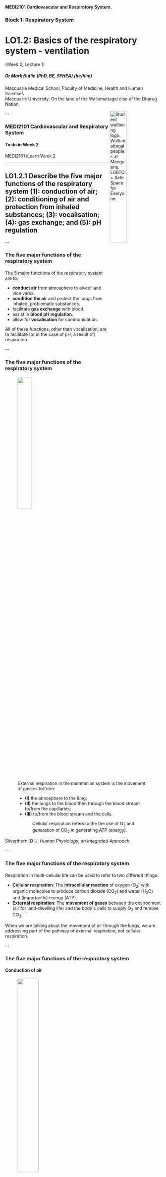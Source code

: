 <!-- .slide: data-auto-animate-restart id="MEDI2101Wk2_1"-->
#### MEDI2101 Cardiovascular and Respiratory System.
### Block 1: Respiratory System
# LO1.2: Basics of the respiratory system - ventilation
(Week 2, Lecture 1)
##### Dr Mark Butlin (PhD, BE, SFHEA) (he/him)

Macquarie Medical School, Faculty of Medicine, Health and Human Sciences<br>Macquarie University. On the land of the Wallumattagal clan of the Dharug Nation.

<a href="https://students.mq.edu.au/support"><img src="images/mq_support.png" alt="Student wellbeing logo. Wallumattagal peoples at Macquarie. LGBTQI+ Safe Space for Everyone" align="right" width=33%></a>

--
### MEDI2101 Cardiovascular and Respiratory System
#### To do in Week 2

<a href="https://ilearn.mq.edu.au/course/view.php?id=64513#section-5"> MEDI2101 iLearn Week 2</a>

---
## LO1.2.1 Describe the five major functions of the respiratory system (1): conduction of air; (2): conditioning of air and protection from inhaled substances; (3): vocalisation; (4): gas exchange; and (5): pH regulation

--
### The five major functions of the respiratory system
#### 
The 5 major functions of the respiratory system are to:


- **conduct air** from atmosphere to alveoli and vice versa.
- **condition the air** and protect the lungs from inhaled, problematic substances.
- facilitate **gas exchange** with blood.
- assist in **blood pH regulation**.
- allow for **vocalisation** for communication.
    
<p class="fragment">All of these functions, other than vocalisation, are to facilitate (or in the case of pH, a result of) respiration.</p>
  
--
### The five major functions of the respiratory system
#### 
<figure>
  <img src="images/respiration.png" alt="" width="33%">
  <figcaption>
<p>External respiration in the mammalian system is the movement of gasses to/from:</p>
<ul>
<li> <b>(I)</b> the atmosphere to the lung;</li>
<li> <b>(II)</b> the lungs to the blood then through the blood stream to/from the capillaries;</li>
<li> <b>(III)</b> to/from the blood stream and the cells.</li>
<ul>
<p>Cellular respiration refers to the the use of O<sub>2</sub> and generation of CO<sub>2</sub> in generating ATP (energy).</p>
  </figcaption>
</figure>
<p class="citation">Silverthorn, D U. <em>Human Physiology, an Integrated Approach</em>.</p>

--
### The five major functions of the respiratory system
#### 

Respiration in multi-cellular life can be used to refer to two different things:

- **Cellular respiration**: The **intracellular reaction** of oxygen (O<sub>2</sub>) with organic molecules to produce carbon dioxide (CO<sub>2</sub>) and water (H<sub>2</sub>O) and (importantly) energy (ATP).
- **External respiration**: The **movement of gases** between the environment (air for land-dwelling life) and the body's cells to supply O<sub>2</sub> and remove CO<sub>2</sub>.

<p class="fragment">When we are talking about the movement of air through the lungs, we are addressing part of the pathway of external respiration, not cellular respiration.</p>
    
--
### The five major functions of the respiratory system
#### Conduction of air

<figure>
  <img src="images/UpperAndLowerRespiratory.png" alt="" width="40%">
  <figcaption>
   <p>Referring to the bulk movement of air into, and out of, the lungs (specifically, alveoli) from the surrounding atmosphere.</p>

- Upper respiratory tract
  - Mouth (oral) cavity (air and food)
  - Nasal cavity (air only)
  - Pharynx (air and food)
  - Larynx (vocal cords, air only)

- Lower respiratory tract (only air)
  - Trachea
  - Branching bronchi
  - Lungs (with alveoli)
  </figcaption>
</figure>

--
### The five major functions of the respiratory system
#### Conduction of Air

<figure>
  <img src="images/gonzo.jpg" alt="" width="40%">
  <figcaption>
Functions of the nose

- warming air before it enters the lungs
- filters air to remove some particles
- olfactory sense (smell)
- resonating chamber for speech
  </figcaption>
</figure>
    
--
### The five major functions of the respiratory system
#### Conduction of Air

<figure>
  <img src="images/Respiratory_system_pharynx.svg" alt="" width="50%">
  <figcaption>
Function of the pharynx

- passage for air and food intake
- equalise air pressure between the atmosphere and the middle ear through the Eustacian tube    
  </figcaption>
</figure>

--
### The five major functions of the respiratory system
#### Conduction of Air

<figure>
  <img src="images/larynx.jpg" alt="" width="25%">
  <figcaption>
Function of the larynx

The larynx contains the epiglottis (diversion of food) and the vocal cords (forced breath hold, vocalisation).

- **epiglottis:** elastic cartilage "trap door" that is closed when swallowing food/liquid to prevent food/liquid from entering the trachea (wind pipe)
- **false vocal cords:** close to block/hold breath eg. when lifting a heavy object (these "vocal" cords don't produce sound)
- **true vocal cords:** elastic ligaments that when stretched, produce sound as air passes by them.
  - pitch = degree of stretch
  - amplitude = amount of air pressure applied
  </figcaption>
</figure>
<p>&nbsp</p>
<p class="citation">National Cancer Institute, an agency part of the National Institutes of Health</p>

--
### The five major functions of the respiratory system
#### Conduction of Air

<figure>
  <img src="images/LungBranches3.png" alt="" width="75%">
  <figcaption>
    
  </figcaption>
</figure>
<p class="citation">Silverthorn, D U. <em>Human Physiology, an Integrated Approach.</em></p>

--
### The five major functions of the respiratory system
#### Conduction of Air

Airway resistance (\$R$\) and corollary of Poiseuille's law

\begin{equation}
  R = \dfrac{8\mu L}{\pi r^4}
\end{equation}

where:
- $\mu$ fluid viscosity
- $L$ length of tube
- $r$ radius of the tube


<div class="r-stack">
<p class="fragment fade-in-then-out">The important thing to remember: resistance is directly proportional to the length of the tube, and inversely proportional to the fourth power of radius.</p>
<p class="fragment"><em>This means that a change in radius has a dramatic effect on resistance.</em></p>
</div>

--
### The five major functions of the respiratory system
#### Conduction of Air

\begin{equation}
R = \dfrac{8\mu L}{\pi r^4}
\end{equation}

As flow $Q$ is dependent on resistance:

\begin{equation}
  Q \propto \dfrac{\Delta P}{R}
\end{equation}

<span style="color:red">$\downarrow$</span> radius $\rightarrow$ <span style="color:red">$\uparrow$</span> resistance $\rightarrow$ <span style="color:red">$\downarrow$</span> flow

and inversely

<span style="color:green">$\uparrow$</span> radius $\rightarrow$ <span style="color:green">$\downarrow$</span> resistance $\rightarrow$ <span style="color:green">$\uparrow$</span> flow

--
<!-- .slide: data-auto-animate data-background-image="images/stainless_steel_drinking_straws.jpg" data-background-size="contain" -->

Which straw has the

greatest resistance?

<p class="fragment">
$R = \dfrac{8\mu L}{\pi r^4}$
</p>

--
<!-- .slide: data-auto-animate data-background-image="images/stainless_steel_drinking_straws.jpg" data-background-size="contain" data-background-opacity="0.3" -->

Which straw has the

greatest resistance?

$R = \dfrac{8\mu L}{\pi r^4}$

<span style="color:green">
<p data-id="direction">To decrease resistance and increase flow:</p>
<ul data-id="directionlist">
<li> increase the diameter (radius)</li>
<li> decrease the length</li>
</ul>
</span>

--
<!-- .slide: data-auto-animate data-background-image="images/stainless_steel_drinking_straws.jpg" data-background-size="contain" data-background-opacity="0.3" -->

Which straw has the

greatest resistance?

$R = \dfrac{8\mu L}{\pi r^4}$

<span style="color:red">
<p data-id="direction">To increase resistance and decrease flow:</p>
<ul data-id="directionlist">
<li> decrease the diameter (radius)</li>
<li> increase the length</li>
</ul>
</span>

--
<!-- .slide: data-auto-animate data-background-image="images/LungBranches2.png" data-background-size="contain" -->

<table border="0">
  <tr>
    <td width="80%"></td>
    <td>Does the single trachea, or the combination of both bronchi, have the greatest resistance?</td>
  </tr>
  <tr>
    <td></td>
    <td><p class="fragment">$R = \dfrac{8\mu L}{\pi r^4}$</p></td>
  <tr>
</table>

--

<!-- .slide: data-auto-animate data-background-image="images/LungBranches.png" data-background-size="contain" -->

--
### The five major functions of the respiratory system
#### Conduction of Air

<figure>
  <img src="images/LungBranches.png" alt="" width="60%">
  <figcaption>
    <ul>
    <li> Air moves through the trachea, bronchi, and bronchioles.</li>
    <li> Exchange of gases between air and blood occurs at the level of the alveoli (largest cross sectional area, lowest resistance).</li>
    </ul>
  </figcaption>
</figure>

--
### The five major functions of the respiratory system
#### Conditioning of air and protection from inhaled substances

The respiratory mucosa lining the conducting airways conditions air before it reaches the alveoli.

- **Warming** 
  - Air is warmed to 37<sup>o</sup>C so core body temp is maintained and to protect the alveoli.
- **Humidifying** 
  - Water vapor is added to 100% humidity so the exchange epithelium doesn’t dry.
- **Filtering** 
  - Removal of particles and pathogens to protect the body from inflammation and infection.
    
--
### The five major functions of the respiratory system
#### Conditioning of air and protection from inhaled substances

The mucosal lining also **traps** and **transports** some **pathogens**. 

The **ciliary beat** that removes mucous (and trapped pathogens) relies on the thin saline secreted by epithelial cells of the respiratory system.

--
### The five major functions of the respiratory system
#### Conditioning of air and protection from inhaled substances

<figure>
  <img src="images/mucosallining.png" alt="" width="42%">
  <figcaption>
<p>The mucosal lining is primarily made up of sodium and chloride ions in water (saline).</p>
<p>The epithelial cilia beat and along with the generation of the mucosal lining assist in transporting pathogens out of the airway.</p>
<p>This secretion involves:</p>
<ul>
  <li> Cl<sup>-</sup> secretion into the airway lumen from epithelial cells.</li>
  <li> Na<sup>+</sup> is drawn into the lumen by the electrochemical gradient.</li>
  <li> H<sub>2</sub>O is drawn into the lumen by the concentration gradient.</li>
</ul>
  </figcaption>
</figure>
<p class="citation">Silverthorn, D U. <em>Human Physiology, an Integrated Approach</em>.</p>
    
--
<!-- .slide: daa-auto-animate data-background="#111111" -->
<video data-autoplay data-src="images/MucociliaryClearance.mp4"></video>
<p class="citation"><a href="https://www.youtube.com/watch?v=HMB6flEaZwI">https://www.youtube.com/watch?v=HMB6flEaZwI</a></p>
    
--
<!-- .slide: data-auto-animate data-background="#111111" -->
<video data-autoplay data-src="images/CiliaryBeating.mp4"></video>
<p class="citation"><a href="https://www.youtube.com/watch?v=1Q8RL1g9txk">https://www.youtube.com/watch?v=1Q8RL1g9txk</a></p>
    
--
### The five major functions of the respiratory system
#### Conditioning of air and protection from inhaled substances

The mucosal lining is a fluid. Therefore, there is a surface tension drawing the wetted surfaces together especially in the elastic, flexible alveoli.

An air pressure is needed to overcome this surface tension (Laplace Law).

\begin{equation}
\mathrm{pressure} = \dfrac{2\times\mathrm{surface\~tension}}{\mathrm{radius\~of\~alveoli}}
\end{equation}

<p class="fragment">If the mucosal fluid was pure water, a pressure of 18 cmH<sub>2</sub>O would be required to keep the alveoli open (<em>Guyton and Hall Textbook of Medical Physiology</em>).
    
--
### The five major functions of the respiratory system
#### Conditioning of air and protection from inhaled substances

<figure>
  <img src="images/Surfactant.jpg" alt="" width="50%">
  <figcaption>
<div class="r-stack">
<span class="fragment current-visible">
<p> A surfactant has a hydrophilic head (attracted to water) and hydrophobic tail (repels water).<p>
<p>This reduces surface tension. In the alveoli, by reducing surface tension, the required pressure to keep the alveoli open is reduced (Laplace Law).</p>
</span>
<span class="fragment">
  <p><b>Surfactant</b></p>
  <ul>
    <li> reduces surface tension</li>
    <ul>
      <li> hydrophilic head</li>
      <li> hydrophobic tail</li>
    </ul>
  </ul>        
  
  <ul>
    <li> produced by the alveolar cells</li>
    <li> has a half life of about 14 hours</li>
    <li> lines alveoli and small bronchioles</li>
  </ul>
</span>
            </div>
  </figcaption>
</figure>

--
### The five major functions of the respiratory system
#### Conditioning of air and protection from inhaled substances

**Alveolar stability**
      
Action of surfactant:

$\dfrac{2T\downarrow}{R}=P\downarrow$

- Surfactant differentially reduces surface tension, more at lower volumes and less at higher volumes, giving alveolar stability and reducing the likelihood of alveolar collapse.
- Surfactant is formed relatively late in fetal life.
- Premature infants born without adequate amounts. experience respiratory distress requiring immediate therapy.
      
--
<!-- .slide: data-auto-animate data-background-image="images/bubbles-pexels-photo-3661471.jpg"  data-background-size="contain"-->

<table>
  <tr> 
    <td width="30%" style="font-size:1.5em">An everyday example of surfactant: bubbles</td>
    <td width="40 %"></td>
    <td width="30%"></td>
  </tr>
  <tr>
    <td></td>
    <td></td>
    <td><h3>Soap (surfactant) decreases water surface tension, allowing bubbles to form at lower air pressure.</h3></td>
  </tr>
</table>

--
### The five major functions of the respiratory system
#### Gas exchange between air and blood

 Oxygen needs to travel across the alveolar surface from the alveolar air into the blood stream.
 
 Carbon dioxide needs to travel in the reverse direction.
 
 This will be covered in greater detail in the following lecture.
      
--
### The five major functions of the respiratory system
#### pH regulation
  
When carbon dioxide is dissolved in blood (water):

\begin{equation}
\mathrm{carbon\~dioxide} + \mathrm{water} \rightarrow \mathrm{carbonic\~acid} \rightarrow \mathrm{hydrogen\~ions} + \mathrm{bicarbonate\~ions}
\end{equation}

\begin{equation}
\mathrm{CO}_2 + \mathrm{H}_2\mathrm{O} \overset{\mathrm{carbonic\~anhydrase}}{\rightarrow} \mathrm{H}_2\mathrm{CO}_3 \rightarrow \mathrm{H}^+ + \mathrm{HCO}^{3-}
\end{equation}

<p class="fragment">Increasing the concentration of H<sup>+</sup> increases the acidity (decreases pH) and vice versa.</p>
  
--
### The five major functions of the respiratory system
#### pH regulation
  
By altering the rate of ventilation, the rate of CO<sub>2</sub> movement our of the blood can be modified, thereby changing blood pH. 

Regulation of ventilation (and pH) will be covered next week.

--
### The five major functions of the respiratory system
#### Vocalisation
      
Speech (or just vocal noise) requires three main processes to work together:

1. Air must be in motion (muscles of respiration and clear airways).
1. Vibrations must be established in the air stream (vocal cords).
1. The buzzing sound of the vibrating air stream must be altered by the shape of the resonator (which includes the throat, as well as the oral and nasal cavities).

---
<!-- .slide: data-auto-animate-restart -->
## LO1.2.2 Explain how lung pressure and volume changes during normal breathing, relate these changes to air flow, and graph and interpret the alveolar and intra-pleural pressure changes across the respiratory cycle.

--
<!-- .slide: data-auto-animate data-background-image="images/musclesofrespiration1.png" data-background-size="contain" data-background-position="right" -->
  
### Pressure-volume changes during normal breathing
####
    
Inspiration involves the:

- **diaphragm** which moves down toward the abdomen.
- **external intercostals and scalenes** which pull the ribs up and out.

<p>&nbsp</p>

<p class="citationleft">Silverthorn, D U. <em>Human Physiology, an Integrated Approach</em>.</p>
    
--
<!-- .slide: data-auto-animate data-background-image="images/musclesofrespiration2.png" data-background-size="contain" data-background-position="left" -->
  
### Pressure-volume changes during normal breathing
####

<table>
  <tr>
    <td width="25%"></td>
    <td>
Exhalation is <b>nominally passive</b> (i.e. a relaxation of muscles), but may involve:

- <b>internal intercostals</b> antagonistic muscle group.
- <b>abdominal muscles</b> which compress the abdominal cavity pushing viscera and the diaphragm upward.
    </td>
  <tr>
</table>

<p>&nbsp</p>

<p class="citation">Silverthorn, D U. <em>Human Physiology, an Integrated Approach</em>.</p>
  
--
### Pressure-volume changes during normal breathing
####
Isolating the action of the diaphragm.

<figure>
  <img data-id="diaphragm" src="images/diaphragm1.png" alt="" width="50%">
  <figcaption>
    
  </figcaption>
</figure>

--
### Pressure-volume changes during normal breathing
####
Isolating the action of the diaphragm.

<figure>
  <img data-id="diaphragm" src="images/diaphragm2.png" alt="" width="50%">
  <figcaption>
As it contracts, it flattens and decreases intrapleural pressure, increasing the volume of the lungs, assisting inspiration (along with the other inspiratory muscles).
  </figcaption>
</figure>

--
### Pressure-volume changes during normal breathing
####
Isolating the action of the diaphragm.

<figure>
  <img data-id="diaphragm" src="images/diaphragm3.png" alt="" width="40%">
  <figcaption>
Upon relaxation, the diaphragm curves upward once more, increasing intrapleural pressure, decreasing lung volume, and assisting exhalation.
  </figcaption>
</figure>

--
### Pressure-volume changes during normal breathing
####

**Boyle's law**

That pressure ($P$) of a fixed mass of material (e.g. air) is inversely proportional to volume ($V$).

\begin{equation}
P 	\propto \dfrac{1}{V}
\end{equation}

The corollary is that if the pressure on a material is changed, the volume must also change proportionally.

\begin{equation}
P_1\cdot V_1 = P_2 \cdot V_2
\end{equation}

--
### Pressure-volume changes during normal breathing
####

<figure>
  <img src="images/boyleslaw.png" alt="" width="50%">
  <figcaption>
Boyle's Law states that if the volume of a fluid is changed, then the pressure must change inversely and proportionally. 

So if we halve the volume, the pressure would double.

\begin{equation}
P_1\cdot V_1 = P_2 \cdot V_2
\end{equation}
  </figcaption>
</figure>
<p class="citation">Silverthorn, D U. <em>Human Physiology, an Integrated Approach</em>.</p>

--
<!-- .slide: data-auto-animate data-background="#111111" -->
<video data-autoplay data-src="images/BoylesLaw.mp4"></video>
<p class="citation"><a href="https://www.youtube.com/watch?v=N5xft2fIqQU">https://www.youtube.com/watch?v=N5xft2fIqQU</a></p>
  
--
### Pressure-volume changes during normal breathing
####

How does Boyle's Law relate to inspiration?

If we increase the volume of the lungs, it will reduce the pressure within the lungs.

$P_1\cdot V_1 = P_2 \cdot V_2$

<p class="fragment">As fluid (includes gases) will move from a region of higher pressure to a region of lower pressure (from the surrounding atmosphere, into the lungs).</p>
<p class="fragment">This air movement is <b>bulk flow</b> because the entire gas mixture is moving (not individual gases, as in diffusion across a <em>partial pressure</em> gradient).</p>


  
--
### Pressure-volume changes during normal breathing
####

How does Boyle's Law relate to exhalation?

If we decrease the volume of the lungs, it will increase the pressure within the lungs.

$P_1\cdot V_1 = P_2 \cdot V_2$

<p class="fragment">As fluid (includes gases) will move from a region of higher pressure to a region of lower pressure (from the lungs, out to the surrounding atmosphere).</p>

--
### Pressure-volume changes during normal breathing
####

<figure>
  <img src="images/lungvolumeandpressure2.png" alt="" width="33%">
  <figcaption>
<div class="r-stack">
<p class="fragment fade-in-then-out"><b>(A1)</b>  In the brief pause between breaths, alveolar pressure ($P_A$) is equal to atmospheric pressure $P_{atm}$ (0 cmH<sub>2</sub>O). No difference between $P_A$ and $P_{atm}$ means no air flow.</p>
<p class="fragment fade-in-then-out"><b>(A2) Inspiration.</b> Inspiratory muscles contract, and increase thoracic volume, decreasing $P_A$. Air flows into the alveoli (C1 to C2).</p>
<p class="fragment fade-in-then-out"><b>(A3)</b>  When $P_A$ is equal to $P_{atm}$ the inward flow of air stops. At the end of inspiration, lung vol is at its maximum (C2).</p>
<p class="fragment fade-in-then-out"><b>(A4) Exhalation.</b> is normally passive, inspiratory muscles relax and elastic recoil returns the diaphragm and ribs to their resting positions. Thoracic volume decreases, increasing $P_A$ above $P_{atm}$. So air flows out of the lungs (C2 to C3).</p>
<p class="fragment fade-in"><b>(A5)</b>  At the end of exhalation, air movement ceases when $P_A$ is again equal to $P_{atm}$. One respiratory cycle consists of an inspiration and an exhalation.</p>
</div>
  </figcaption>
</figure>

--
### Pressure-volume changes during normal breathing
####

<figure>
  <img src="images/intrapleuralpressure.png" alt="" width="30%">
  <figcaption>
<p>Lung tissue is non-contractile (no muscle in the lung tissue) but <em>is</em> elastic. It moves with the chest wall, due to the cohesive forces generated by the pleural fluid between the pleural membranes. The intra-pleural pressure is the pressure of the pleural fluid.</p>

<b>(B1)</b> The intra-pleural pressure is negative at rest. 

<b>(B1-B2)</b> Inspiration.
        
The expanding thoracic cage, decreases intrapleural pressure. 

This pressure is a partially transferred to the lungs and alveoli (partially, as the lung tissue is elastic). 

This in turn decreases lung pressure, and flow of air into the lungs follows.    
  </figcaption>
</figure>
<p class="citation">Silverthorn, D U. <em>Human Physiology, an Integrated Approach</em>.</p>

--
### Pressure-volume changes during normal breathing
####

<figure>
  <img src="images/lungvolumeandpressure.png" alt="" width="40%">
  <figcaption>
The intrapleural pressure pulls and pushes the alveolar (and lung) pressure. 

As lung pressure falls below atmospheric pressure, there is an inward flow of air (inspiration) as per Boyle's Law. 

When alveolar pressure rises above atmospheric pressure, there is an outward flow of air (exhalation).
  </figcaption>
</figure>
<p class="citation"><em>Guyton and Hall Textbook of Medical Physiology</em></p>
  
--
### Pressure-volume changes during normal breathing
#### Collapsed Lung
<figure>
  <img src="images/collapsedlung.png" alt="" width="40%">
  <figcaption>
If the intrapleural space is punctured, the intrapleural pressure equalises to atmospheric pressure.
      
This means the intrapleural pressure would be equal to the lung pressure.

The lack of a negative intrapleural pressure on the elastic tissue of the lung means that the elastic tissue recoils to its unstretched state.

That is, the lung collapses.
  </figcaption>
</figure>
<p class="citation">Silverthorn, D U. <em>Human Physiology, an Integrated Approach</em>.</p>
    
---
<!-- .slide: data-auto-animate-restart -->
## LO1.2.3 Describe the four pulmonary volumes and the four pulmonary lung capacities.

--
### The four pulmonary volumes and four pulmonary capacities
#### 

<div class="r-stack">
<img class="fragment" src="images/Lungvolumes1.svg" width="65%">
<img class="fragment" src="images/Lungvolumes2.svg" width="65%">
<img class="fragment" src="images/Lungvolumes.svg" width="65%">
</div>
<!-- <p>Volume numbers (y-axis) are approximate normals for a 70 kg adult male, or a 50 kg adult female.</p> -->
<p class="citation">Modified from <a href="https://commons.wikimedia.org/wiki/File:Lungvolumes.svg">https://commons.wikimedia.org/wiki/File:Lungvolumes.svg</a></p>

--
### The four pulmonary volumes and four pulmonary capacities
#### The pulmonary volumes

- **tidal volume**
  - the amount of air inspired (or expired) in a single, normal breath. For an adult, tidal volume is around 0.5 litres.
- **inspiratory reserve volume**
  - on a big breath in, the maximum amount of air that can be inspired above the normal tidal volume. For an adult, around 3 litres.
- **expiratory reserve volume**
  - on a big breath out, the maximum amount of air that can be expired beyond the normal tidal volume. For an adult, around 1.1 L.
- **residual volume**
  - the amount of air left in the lungs after a maximal breath out. For an adult, around 1.2 L.

--
### The four pulmonary volumes and four pulmonary capacities
#### The pulmonary volumes

- **inspiratory capacity** = tidal volume + inspiratory reserve volume
- **functional residual capacity** = expiratory reserve volume + residual volume
- **vital capacity** = tidal volume + inspiratory reserve + expiratory reserve
- **total lung capacity** = vital capacity + residual volume

--
### The four pulmonary volumes and four pulmonary capacities
#### Minute respiratory volume, or minute ventilation

The rate at which air moves through the lungs is called the minute ventilation, or minute respiratory volume ($\dot{V}$). If we know:

- **the tidal volume ($V_T$)**
  - the volume breathed with each breath
- **the respiratory rate ($RR$)**
  - the number of breaths per minute

we can calculate the minute ventilation

\begin{equation}
\dot{V} = V_T \times RR
\end{equation}

<p class="fragment">There is not much more I can teach you about this - but it is important.<p>

--
<!-- .slide: data-background="#373A36" -->

<p style="color:white;font-size:1.5em">Vocalisation</p>

--
<!-- .slide: data-auto-animate data-background="#111111" -->
<video data-autoplay data-src="images/VocalCords.mp4"></video>
<p class="citation"><a href="https://www.youtube.com/watch?v=BipS88vaFfI">https://www.youtube.com/watch?v=BipS88vaFfI</a></p>